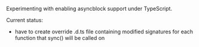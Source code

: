 Experimenting with enabling asyncblock support under TypeScript.

Current status:
- have to create override .d.ts file containing modified signatures for each function that sync() will be called on


